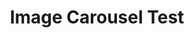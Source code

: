 ---
title: "Image Carousel Test"
content: Testing out the new image carousel feature! Multiple images should display in a nice carousel with navigation. And if they don't then I am DELETING YOU CLAUDE
publishDate: 21 Jan 2025
publishTime: 2:30 PM
tags: ["tech", "images", "test"]
color: "#483D8B"
images: [
  "https://picsum.photos/600/400?random=1",
  "https://picsum.photos/600/400?random=2",
  "https://picsum.photos/600/400?random=3"
]
---